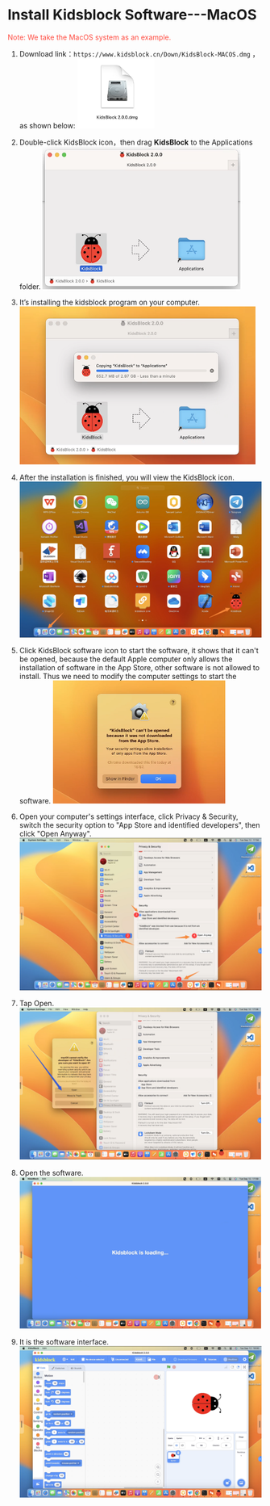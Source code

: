# Install Kidsblock Software---MacOS
<span style="color: rgb(255, 76, 65);">Note: We take the MacOS system as an example.</span>

1. Download link：`https://www.kidsblock.cn/Down/KidsBlock-MACOS.dmg` ，as shown below:
![Img](./media/132.png)

2. Double-click KidsBlock icon，then drag **KidsBlock** to the Applications folder.
![Img](./media/133.png)

3. It’s installing the kidsblock program on your computer.
![Img](./media/134.png)

4. After the installation is finished, you will view the KidsBlock icon.
![Img](./media/a.png)

5. Click KidsBlock software icon to start the software, it shows that it can't be opened, because the default Apple computer only allows the installation of software in the App Store, other software is not allowed to install. Thus we need to modify the computer settings to start the software.
![Img](./media/ab.png)

6. Open your computer's settings interface, click Privacy & Security, switch the security option to "App Store and identified developers", then click "Open Anyway".
![Img](./media/abc.png)

7. Tap Open.
![Img](./media/abcd.png)

8. Open the software.
![Img](./media/abcde.png)

9. It is the software interface.
![Img](./media/abcdef.png)



